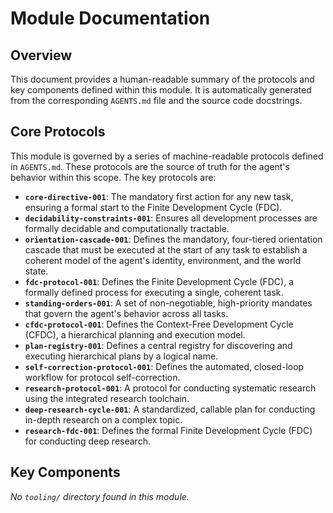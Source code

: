 # Module Documentation

## Overview

This document provides a human-readable summary of the protocols and key
components defined within this module. It is automatically generated from the
corresponding `AGENTS.md` file and the source code docstrings.

## Core Protocols

This module is governed by a series of machine-readable protocols defined in `AGENTS.md`. These protocols are the source of truth for the agent's behavior within this scope. The key protocols are:

- **`core-directive-001`**: The mandatory first action for any new task, ensuring a formal start to the Finite Development Cycle (FDC).
- **`decidability-constraints-001`**: Ensures all development processes are formally decidable and computationally tractable.
- **`orientation-cascade-001`**: Defines the mandatory, four-tiered orientation cascade that must be executed at the start of any task to establish a coherent model of the agent's identity, environment, and the world state.
- **`fdc-protocol-001`**: Defines the Finite Development Cycle (FDC), a formally defined process for executing a single, coherent task.
- **`standing-orders-001`**: A set of non-negotiable, high-priority mandates that govern the agent's behavior across all tasks.
- **`cfdc-protocol-001`**: Defines the Context-Free Development Cycle (CFDC), a hierarchical planning and execution model.
- **`plan-registry-001`**: Defines a central registry for discovering and executing hierarchical plans by a logical name.
- **`self-correction-protocol-001`**: Defines the automated, closed-loop workflow for protocol self-correction.
- **`research-protocol-001`**: A protocol for conducting systematic research using the integrated research toolchain.
- **`deep-research-cycle-001`**: A standardized, callable plan for conducting in-depth research on a complex topic.
- **`research-fdc-001`**: Defines the formal Finite Development Cycle (FDC) for conducting deep research.

## Key Components

_No `tooling/` directory found in this module._